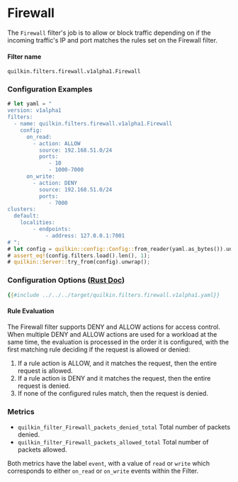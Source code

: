 # Firewall

The `Firewall` filter's job is to allow or block traffic depending on if the incoming traffic's IP and port matches
the rules set on the Firewall filter.

#### Filter name
```text
quilkin.filters.firewall.v1alpha1.Firewall
```

### Configuration Examples
```rust
# let yaml = "
version: v1alpha1
filters:
  - name: quilkin.filters.firewall.v1alpha1.Firewall
    config:
      on_read:
        - action: ALLOW
          source: 192.168.51.0/24
          ports:
             - 10
             - 1000-7000
      on_write: 
        - action: DENY
          source: 192.168.51.0/24
          ports:
             - 7000
clusters:
  default:
    localities:
        - endpoints:
            - address: 127.0.0.1:7001
# ";
# let config = quilkin::config::Config::from_reader(yaml.as_bytes()).unwrap();
# assert_eq!(config.filters.load().len(), 1);
# quilkin::Server::try_from(config).unwrap();
```

### Configuration Options ([Rust Doc](../../api/quilkin/filters/firewall/struct.Config.html))

```yaml
{{#include ../../../target/quilkin.filters.firewall.v1alpha1.yaml}}
```

#### Rule Evaluation

The Firewall filter supports DENY and ALLOW actions for access control. When multiple DENY and ALLOW actions are used 
for a workload at the same time, the evaluation is processed in the order it is configured, with the first matching 
rule deciding if the request is allowed or denied:

1. If a rule action is ALLOW, and it matches the request, then the entire request is allowed.
2. If a rule action is DENY and it matches the request, then the entire request is denied.
3. If none of the configured rules match, then the request is denied.

### Metrics

* `quilkin_filter_Firewall_packets_denied_total` Total number of packets denied.
* `quilkin_filter_Firewall_packets_allowed_total` Total number of packets allowed.

Both metrics have the label `event`, with a value of `read` or `write` which corresponds to either `on_read` or 
`on_write` events within the Filter.

[filter-dynamic-metadata]: ./filter.md#filter-dynamic-metadata
